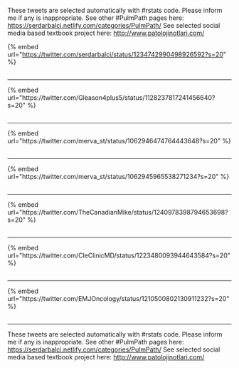 

These tweets are selected automatically with #rstats code. Please inform me if any is inappropriate.
See other #PulmPath pages here: https://serdarbalci.netlify.com/categories/PulmPath/ 
See selected social media based textbook project here: http://www.patolojinotlari.com/

{% embed url="https://twitter.com/serdarbalci/status/1234742990498926592?s=20" %}<br>
<br>
<hr>
{% embed url="https://twitter.com/Gleason4plus5/status/1128237817241456640?s=20" %}<br>
<br>
<hr>
{% embed url="https://twitter.com/merva_st/status/1062946474764443648?s=20" %}<br>
<br>
<hr>
{% embed url="https://twitter.com/merva_st/status/1062945965538271234?s=20" %}<br>
<br>
<hr>
{% embed url="https://twitter.com/TheCanadianMike/status/1240978398794653698?s=20" %}<br>
<br>
<hr>
{% embed url="https://twitter.com/CleClinicMD/status/1223480093944643584?s=20" %}<br>
<br>
<hr>
{% embed url="https://twitter.com/EMJOncology/status/1210500802130911232?s=20" %}<br>
<br>
<hr>


These tweets are selected automatically with #rstats code. Please inform me if any is inappropriate.
See other #PulmPath pages here: https://serdarbalci.netlify.com/categories/PulmPath/ 
See selected social media based textbook project here: http://www.patolojinotlari.com/

